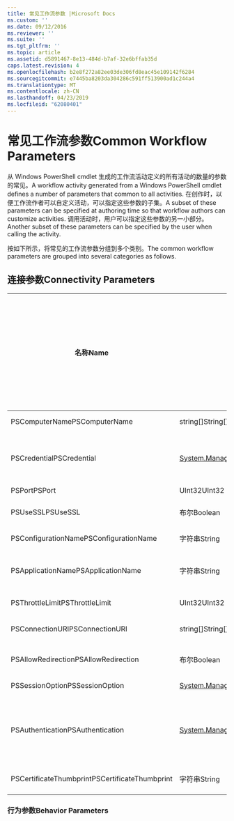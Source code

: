```yaml
---
title: 常见工作流参数 |Microsoft Docs
ms.custom: ''
ms.date: 09/12/2016
ms.reviewer: ''
ms.suite: ''
ms.tgt_pltfrm: ''
ms.topic: article
ms.assetid: d5891467-8e13-484d-b7af-32e6bffab35d
caps.latest.revision: 4
ms.openlocfilehash: b2e8f272a82ee03de306fd8eac45e109142f6284
ms.sourcegitcommit: e7445ba8203da304286c591ff513900ad1c244a4
ms.translationtype: MT
ms.contentlocale: zh-CN
ms.lasthandoff: 04/23/2019
ms.locfileid: "62080401"
---
```

# <a name="common-workflow-parameters"></a><span data-ttu-id="72511-102">常见工作流参数</span><span class="sxs-lookup"><span data-stu-id="72511-102">Common Workflow Parameters</span></span>

<span data-ttu-id="72511-103">从 Windows PowerShell cmdlet 生成的工作流活动定义的所有活动的数量的参数的常见。</span><span class="sxs-lookup"><span data-stu-id="72511-103">A workflow activity generated from a Windows PowerShell cmdlet  defines a number of parameters that common to all activities.</span></span> <span data-ttu-id="72511-104">在创作时，以便工作流作者可以自定义活动，可以指定这些参数的子集。</span><span class="sxs-lookup"><span data-stu-id="72511-104">A subset of these parameters can be specified at authoring time so that workflow authors can customize activities.</span></span> <span data-ttu-id="72511-105">调用活动时，用户可以指定这些参数的另一小部分。</span><span class="sxs-lookup"><span data-stu-id="72511-105">Another subset of these parameters can be specified by the user when calling the activity.</span></span>

<span data-ttu-id="72511-106">按如下所示，将常见的工作流参数分组到多个类别。</span><span class="sxs-lookup"><span data-stu-id="72511-106">The common workflow parameters are grouped into several categories as follows.</span></span>

## <a name="connectivity-parameters"></a><span data-ttu-id="72511-107">连接参数</span><span class="sxs-lookup"><span data-stu-id="72511-107">Connectivity Parameters</span></span>

|<span data-ttu-id="72511-108">名称</span><span class="sxs-lookup"><span data-stu-id="72511-108">Name</span></span>|<span data-ttu-id="72511-109">类型</span><span class="sxs-lookup"><span data-stu-id="72511-109">Type</span></span>|<span data-ttu-id="72511-110">说明</span><span class="sxs-lookup"><span data-stu-id="72511-110">Description</span></span>|<span data-ttu-id="72511-111">可以指定在执行时的最终用户？</span><span class="sxs-lookup"><span data-stu-id="72511-111">Can be specified by end user at execution time?</span></span>|<span data-ttu-id="72511-112">可以通过工作流编写者在创作时指定？</span><span class="sxs-lookup"><span data-stu-id="72511-112">Can be specified by workflow author at authoring time?</span></span>|<span data-ttu-id="72511-113">可以指定在实例化的工作流编写者？</span><span class="sxs-lookup"><span data-stu-id="72511-113">Can be specified by workflow author at instantiation?</span></span>|
|----------|----------|-----------------|-----------------------------------------------------|------------------------------------------------------------|-----------------------------------------------------------|
|<span data-ttu-id="72511-114">PSComputerName</span><span class="sxs-lookup"><span data-stu-id="72511-114">PSComputerName</span></span>|<span data-ttu-id="72511-115">string[]</span><span class="sxs-lookup"><span data-stu-id="72511-115">String[]</span></span>|<span data-ttu-id="72511-116">要为其启动作业的计算机名称的列表。</span><span class="sxs-lookup"><span data-stu-id="72511-116">A list of computer names for which to launch jobs.</span></span>|<span data-ttu-id="72511-117">是</span><span class="sxs-lookup"><span data-stu-id="72511-117">Yes</span></span>|<span data-ttu-id="72511-118">是</span><span class="sxs-lookup"><span data-stu-id="72511-118">Yes</span></span>|<span data-ttu-id="72511-119">是</span><span class="sxs-lookup"><span data-stu-id="72511-119">Yes</span></span>|
|<span data-ttu-id="72511-120">PSCredential</span><span class="sxs-lookup"><span data-stu-id="72511-120">PSCredential</span></span>|[<span data-ttu-id="72511-121">System.Management.Automation.PSCredential</span><span class="sxs-lookup"><span data-stu-id="72511-121">System.Management.Automation.PSCredential</span></span>](/dotnet/api/System.Management.Automation.PSCredential)|<span data-ttu-id="72511-122">要使用的身份验证凭据以登录到由 PSComputerName 参数指定的计算机。</span><span class="sxs-lookup"><span data-stu-id="72511-122">The authentication credential to use to login to the computers specified by the PSComputerName parameter.</span></span> <span data-ttu-id="72511-123">此参数是指定 PSComputerName 时才有效。</span><span class="sxs-lookup"><span data-stu-id="72511-123">This parameter is valid only if PSComputerName is specified.</span></span>|<span data-ttu-id="72511-124">是</span><span class="sxs-lookup"><span data-stu-id="72511-124">Yes</span></span>|<span data-ttu-id="72511-125">是</span><span class="sxs-lookup"><span data-stu-id="72511-125">Yes</span></span>|<span data-ttu-id="72511-126">是</span><span class="sxs-lookup"><span data-stu-id="72511-126">Yes</span></span>|
|<span data-ttu-id="72511-127">PSPort</span><span class="sxs-lookup"><span data-stu-id="72511-127">PSPort</span></span>|<span data-ttu-id="72511-128">UInt32</span><span class="sxs-lookup"><span data-stu-id="72511-128">UInt32</span></span>|<span data-ttu-id="72511-129">要用于运行工作流的端口。</span><span class="sxs-lookup"><span data-stu-id="72511-129">The port to be used to run the workflow.</span></span>|<span data-ttu-id="72511-130">是</span><span class="sxs-lookup"><span data-stu-id="72511-130">Yes</span></span>|<span data-ttu-id="72511-131">是</span><span class="sxs-lookup"><span data-stu-id="72511-131">Yes</span></span>|<span data-ttu-id="72511-132">是</span><span class="sxs-lookup"><span data-stu-id="72511-132">Yes</span></span>|
|<span data-ttu-id="72511-133">PSUseSSL</span><span class="sxs-lookup"><span data-stu-id="72511-133">PSUseSSL</span></span>|<span data-ttu-id="72511-134">布尔</span><span class="sxs-lookup"><span data-stu-id="72511-134">Boolean</span></span>|<span data-ttu-id="72511-135">使用安全套接字层 (SSL) 协议来建立安全连接到远程计算机以运行工作流。</span><span class="sxs-lookup"><span data-stu-id="72511-135">Use Secure Sockets Layer (SSL) protocol to establish a secure connection to the remote computer to run the workflow.</span></span>|<span data-ttu-id="72511-136">是</span><span class="sxs-lookup"><span data-stu-id="72511-136">Yes</span></span>|<span data-ttu-id="72511-137">是</span><span class="sxs-lookup"><span data-stu-id="72511-137">Yes</span></span>|<span data-ttu-id="72511-138">是</span><span class="sxs-lookup"><span data-stu-id="72511-138">Yes</span></span>|
|<span data-ttu-id="72511-139">PSConfigurationName</span><span class="sxs-lookup"><span data-stu-id="72511-139">PSConfigurationName</span></span>|<span data-ttu-id="72511-140">字符串</span><span class="sxs-lookup"><span data-stu-id="72511-140">String</span></span>|<span data-ttu-id="72511-141">用于运行工作流的会话配置。</span><span class="sxs-lookup"><span data-stu-id="72511-141">The session configuration used to run the workflow.</span></span>|<span data-ttu-id="72511-142">是</span><span class="sxs-lookup"><span data-stu-id="72511-142">Yes</span></span>|<span data-ttu-id="72511-143">是</span><span class="sxs-lookup"><span data-stu-id="72511-143">Yes</span></span>|<span data-ttu-id="72511-144">是</span><span class="sxs-lookup"><span data-stu-id="72511-144">Yes</span></span>|
|<span data-ttu-id="72511-145">PSApplicationName</span><span class="sxs-lookup"><span data-stu-id="72511-145">PSApplicationName</span></span>|<span data-ttu-id="72511-146">字符串</span><span class="sxs-lookup"><span data-stu-id="72511-146">String</span></span>|<span data-ttu-id="72511-147">工作流执行的连接 URI 的应用程序名称部分。</span><span class="sxs-lookup"><span data-stu-id="72511-147">The application name portion of the connection URI for the workflow execution.</span></span> <span data-ttu-id="72511-148">仅当未使用 ConnectionURI 参数时，请使用此参数。</span><span class="sxs-lookup"><span data-stu-id="72511-148">Use this parameter only when you are not using the ConnectionURI parameter.</span></span>|<span data-ttu-id="72511-149">是</span><span class="sxs-lookup"><span data-stu-id="72511-149">Yes</span></span>|<span data-ttu-id="72511-150">是</span><span class="sxs-lookup"><span data-stu-id="72511-150">Yes</span></span>|<span data-ttu-id="72511-151">是</span><span class="sxs-lookup"><span data-stu-id="72511-151">Yes</span></span>|
|<span data-ttu-id="72511-152">PSThrottleLimit</span><span class="sxs-lookup"><span data-stu-id="72511-152">PSThrottleLimit</span></span>|<span data-ttu-id="72511-153">UInt32</span><span class="sxs-lookup"><span data-stu-id="72511-153">UInt32</span></span>|<span data-ttu-id="72511-154">最大并发连接可以建立运行工作流数。</span><span class="sxs-lookup"><span data-stu-id="72511-154">The maximum number of concurrent connections that can be established to run the workflow.</span></span>|<span data-ttu-id="72511-155">是</span><span class="sxs-lookup"><span data-stu-id="72511-155">Yes</span></span>|<span data-ttu-id="72511-156">TBD</span><span class="sxs-lookup"><span data-stu-id="72511-156">TBD</span></span>|<span data-ttu-id="72511-157">是</span><span class="sxs-lookup"><span data-stu-id="72511-157">Yes</span></span>|
|<span data-ttu-id="72511-158">PSConnectionURI</span><span class="sxs-lookup"><span data-stu-id="72511-158">PSConnectionURI</span></span>|<span data-ttu-id="72511-159">string[]</span><span class="sxs-lookup"><span data-stu-id="72511-159">String[]</span></span>|<span data-ttu-id="72511-160">为交互式会话用于运行工作流中指定的终结点的完全限定 Uri 的数组。</span><span class="sxs-lookup"><span data-stu-id="72511-160">An array of fully-qualified URIs that specify the endpoints for the interactive sessions used to run the workflow.</span></span>|<span data-ttu-id="72511-161">是</span><span class="sxs-lookup"><span data-stu-id="72511-161">Yes</span></span>|<span data-ttu-id="72511-162">是</span><span class="sxs-lookup"><span data-stu-id="72511-162">Yes</span></span>|<span data-ttu-id="72511-163">是</span><span class="sxs-lookup"><span data-stu-id="72511-163">Yes</span></span>|
|<span data-ttu-id="72511-164">PSAllowRedirection</span><span class="sxs-lookup"><span data-stu-id="72511-164">PSAllowRedirection</span></span>|<span data-ttu-id="72511-165">布尔</span><span class="sxs-lookup"><span data-stu-id="72511-165">Boolean</span></span>|<span data-ttu-id="72511-166">指定是否允许此连接到备用 URI 以运行工作流重定向。</span><span class="sxs-lookup"><span data-stu-id="72511-166">Specifies whether to allow redirection of this connection to an alternate URI to run the workflow.</span></span>|<span data-ttu-id="72511-167">是</span><span class="sxs-lookup"><span data-stu-id="72511-167">Yes</span></span>|<span data-ttu-id="72511-168">是</span><span class="sxs-lookup"><span data-stu-id="72511-168">Yes</span></span>|<span data-ttu-id="72511-169">是</span><span class="sxs-lookup"><span data-stu-id="72511-169">Yes</span></span>|
|<span data-ttu-id="72511-170">PSSessionOption</span><span class="sxs-lookup"><span data-stu-id="72511-170">PSSessionOption</span></span>|[<span data-ttu-id="72511-171">System.Management.Automation.Remoting.Pssessionoption</span><span class="sxs-lookup"><span data-stu-id="72511-171">System.Management.Automation.Remoting.Pssessionoption</span></span>](/dotnet/api/System.Management.Automation.Remoting.PSSessionOption)|<span data-ttu-id="72511-172">用于运行工作流会话的高级的选项。</span><span class="sxs-lookup"><span data-stu-id="72511-172">Advanced options for the session used to run the workflow.</span></span>|<span data-ttu-id="72511-173">是</span><span class="sxs-lookup"><span data-stu-id="72511-173">Yes</span></span>|<span data-ttu-id="72511-174">是</span><span class="sxs-lookup"><span data-stu-id="72511-174">Yes</span></span>|<span data-ttu-id="72511-175">是</span><span class="sxs-lookup"><span data-stu-id="72511-175">Yes</span></span>|
|<span data-ttu-id="72511-176">PSAuthentication</span><span class="sxs-lookup"><span data-stu-id="72511-176">PSAuthentication</span></span>|[<span data-ttu-id="72511-177">System.Management.Automation.Runspaces.Authenticationmechanism</span><span class="sxs-lookup"><span data-stu-id="72511-177">System.Management.Automation.Runspaces.Authenticationmechanism</span></span>](/dotnet/api/System.Management.Automation.Runspaces.AuthenticationMechanism)|<span data-ttu-id="72511-178">值为[System.Management.Automation.Runspaces.Authenticationmechanism](/dotnet/api/System.Management.Automation.Runspaces.AuthenticationMechanism)枚举，用于指定用来对用户的凭据进行身份验证的身份验证机制。</span><span class="sxs-lookup"><span data-stu-id="72511-178">A value of the [System.Management.Automation.Runspaces.Authenticationmechanism](/dotnet/api/System.Management.Automation.Runspaces.AuthenticationMechanism) enumeration that specifies the authentication mechanism used to authenticate the user's credentials.</span></span>|<span data-ttu-id="72511-179">是</span><span class="sxs-lookup"><span data-stu-id="72511-179">Yes</span></span>|<span data-ttu-id="72511-180">是</span><span class="sxs-lookup"><span data-stu-id="72511-180">Yes</span></span>|<span data-ttu-id="72511-181">是</span><span class="sxs-lookup"><span data-stu-id="72511-181">Yes</span></span>|
|<span data-ttu-id="72511-182">PSCertificateThumbprint</span><span class="sxs-lookup"><span data-stu-id="72511-182">PSCertificateThumbprint</span></span>|<span data-ttu-id="72511-183">字符串</span><span class="sxs-lookup"><span data-stu-id="72511-183">String</span></span>|<span data-ttu-id="72511-184">数字公钥证书 (X509) 有权运行工作流的用户帐户。</span><span class="sxs-lookup"><span data-stu-id="72511-184">The digital public key certificate (X509) of a user account that has permission to run the workflow.</span></span>|<span data-ttu-id="72511-185">是</span><span class="sxs-lookup"><span data-stu-id="72511-185">Yes</span></span>|<span data-ttu-id="72511-186">是</span><span class="sxs-lookup"><span data-stu-id="72511-186">Yes</span></span>|<span data-ttu-id="72511-187">是</span><span class="sxs-lookup"><span data-stu-id="72511-187">Yes</span></span>|

### <a name="behavior-parameters"></a><span data-ttu-id="72511-188">行为参数</span><span class="sxs-lookup"><span data-stu-id="72511-188">Behavior Parameters</span></span>